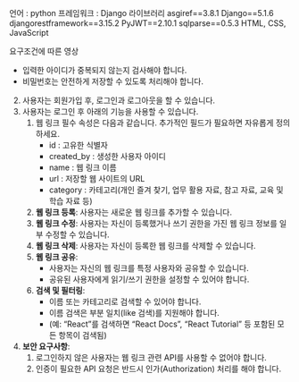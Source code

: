 언어 : python
프레임워크 : Django
라이브러리 
asgiref==3.8.1
Django==5.1.6
djangorestframework==3.15.2
PyJWT==2.10.1
sqlparse==0.5.3
HTML, 
CSS,
JavaScript

요구조건에 따른 영상 

- 입력한 아이디가 중복되지 않는지 검사해야 합니다.
- 비밀번호는 안전하게 저장할 수 있도록 처리해야 합니다.
2. 사용자는 회원가입 후, 로그인과 로그아웃을 할 수 있습니다.
3. 사용자는  로그인 후 아래의 기능을 사용할 수 있습니다.
    1. 웹 링크 필수 속성은 다음과 같습니다. 추가적인 필드가 필요하면 자유롭게 정의하세요.
        - id : 고유한 식별자
        - created_by : 생성한 사용자 아이디
        - name : 웹 링크 이름
        - url : 저장할 웹 사이트의 URL
        - category : 카테고리(개인 즐겨 찾기, 업무 활용 자료, 참고 자료, 교육 및 학습 자료 등)
    2. **웹 링크 등록**: 사용자는 새로운 웹 링크를 추가할 수 있습니다.
    3. **웹 링크 수정**: 사용자는 자신이 등록했거나 쓰기 권한을 가진 웹 링크 정보를 일부 수정할 수 있습니다.
    4. **웹 링크 삭제**: 사용자는 자신이 등록한 웹 링크를 삭제할 수 있습니다.
    5. **웹 링크 공유**:
        - 사용자는 자신의 웹 링크를 특정 사용자와 공유할 수 있습니다.
        - 공유된 사용자에게 읽기/쓰기 권한을 설정할 수 있어야 합니다.
    6. **검색 및 필터링**:
        - 이름 또는 카테고리로 검색할 수 있어야 합니다.
        - 이름 검색은 부분 일치(like 검색)를 지원해야 합니다.
        - (예: “React”를 검색하면 “React Docs”, “React Tutorial” 등 포함된 모든 항목이 검색됨)
4. **보안 요구사항**:
    1. 로그인하지 않은 사용자는 웹 링크 관련 API를 사용할 수 없어야 합니다.
    2. 인증이 필요한 API 요청은 반드시 인가(Authorization) 처리를 해야 합니다.